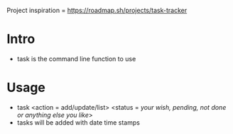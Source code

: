 Project inspiration = https://roadmap.sh/projects/task-tracker

# Intro

- task is the command line function to use

# Usage

- task <id> <action = add/update/list> <description> <status = _your wish, pending, not done or anything else you like_>
- tasks will be added with date time stamps

